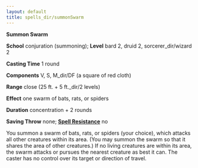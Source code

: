 ```yaml
---
layout: default
title: spells_dir/summonSwarm
---
```

 **Summon Swarm**

**School** conjuration (summoning); **Level** bard 2, druid 2, sorcerer_dir/wizard 2

**Casting Time** 1 round

**Components** V, S, M_dir/DF (a square of red cloth)

**Range** close (25 ft. + 5 ft._dir/2 levels)

**Effect** one swarm of bats, rats, or spiders

**Duration** concentration + 2 rounds

**Saving Throw** none; **[Spell Resistance](../glossary#_spell-resistance)** no

You summon a swarm of bats, rats, or spiders (your choice), which attacks all other creatures within its area. (You may summon the swarm so that it shares the area of other creatures.) If no living creatures are within its area, the swarm attacks or pursues the nearest creature as best it can. The caster has no control over its target or direction of travel.

